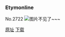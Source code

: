 ### Etymonline
No.2722
![图片不见了~~~](https://imgs.xkcd.com/comics/etymonline.png)

[原址](https://xkcd.com//2722) [下载](https://imgs.xkcd.com/comics/etymonline.png)

